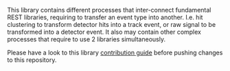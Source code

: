 This library contains different processes that inter-connect fundamental REST libraries, requiring to transfer an event type into another. I.e. hit clustering to transform detector hits into a track event, or raw signal to be transformed into a detector event. It also may contain other complex processes that require to use 2 libraries simultaneously.

Please have a look to this library [contribution guide](CONTRIBUTING.md) before pushing changes to this repository.
